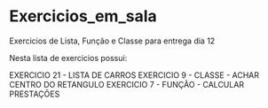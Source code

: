 # Exercicios_em_sala

Exercicios de Lista, Função e Classe para entrega dia 12

Nesta lista de exercicios possui:

EXERCICIO 21 - LISTA DE CARROS
EXERCICIO 9 - CLASSE - ACHAR CENTRO DO RETANGULO
EXERCICIO 7 - FUNÇÃO - CALCULAR PRESTAÇÕES
